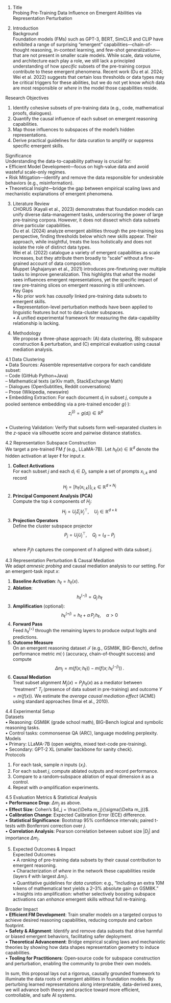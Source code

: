 1. Title  
Probing Pre-Training Data Influence on Emergent Abilities via Representation Perturbation  

2. Introduction  
Background  
Foundation models (FMs) such as GPT-3, BERT, SimCLR and CLIP have exhibited a range of surprising “emergent” capabilities—chain-of-thought reasoning, in-context learning, and few-shot generalization—that are not present in smaller scale models. While scale, data volume, and architecture each play a role, we still lack a principled understanding of how *specific* subsets of the pre-training corpus contribute to these emergent phenomena. Recent work (Du et al. 2024; Wei et al. 2022) suggests that certain loss thresholds or data types may be critical triggers for these abilities, but we do not yet know *which* data are most responsible or *where* in the model those capabilities reside.  

Research Objectives  
1. Identify cohesive subsets of pre-training data (e.g., code, mathematical proofs, dialogues).  
2. Quantify the causal influence of each subset on emergent reasoning capabilities.  
3. Map those influences to subspaces of the model’s hidden representations.  
4. Derive practical guidelines for data curation to amplify or suppress specific emergent skills.  

Significance  
Understanding the data-to-capability pathway is crucial for:  
• Efficient Model Development—focus on high-value data and avoid wasteful scale-only regimes.  
• Risk Mitigation—identify and remove the data responsible for undesirable behaviors (e.g., misinformation).  
• Theoretical Insight—bridge the gap between empirical scaling laws and mechanistic explanations of emergent phenomena.  

3. Literature Review  
CHORUS (Kayali et al., 2023) demonstrates that foundation models can unify diverse data-management tasks, underscoring the power of large pre-training corpora. However, it does not dissect which data subsets drive particular capabilities.  
Du et al. (2024) analyze emergent abilities through the pre-training loss perspective, finding thresholds below which new skills appear. Their approach, while insightful, treats the loss holistically and does not isolate the role of distinct data types.  
Wei et al. (2022) catalogue a variety of emergent capabilities as scale increases, but they attribute them broadly to “scale” without a fine-grained account of data composition.  
Muppet (Aghajanyan et al., 2021) introduces pre-finetuning over multiple tasks to improve generalization. This highlights that *what* the model sees influences emergent representations, yet the specific impact of raw pre-training slices on emergent reasoning is still unknown.  
Key Gaps  
• No prior work has *causally* linked pre-training data subsets to emergent skills.  
• Representation-level perturbation methods have been applied to linguistic features but not to data-cluster subspaces.  
• A unified experimental framework for measuring the data-capability relationship is lacking.  

4. Methodology  
We propose a three-phase approach: (A) data clustering, (B) subspace construction & perturbation, and (C) empirical evaluation using causal mediation analysis.  

4.1 Data Clustering  
• Data Sources: Assemble representative corpora for each candidate subset:  
  – Code (GitHub Python+Java)  
  – Mathematical texts (arXiv math, StackExchange Math)  
  – Dialogues (OpenSubtitles, Reddit conversations)  
  – Prose (Wikipedia, newswire)  
• Embedding Extraction: For each document $d_i$ in subset $j$, compute a pooled sentence embedding via a pre-trained encoder $g(\cdot)$:  
  $$z_i^{(j)} = g(d_i)\in\mathbb{R}^p$$  
• Clustering Validation: Verify that subsets form well-separated clusters in the $z$-space via silhouette score and pairwise distance statistics.  

4.2 Representation Subspace Construction  
We target a pre-trained FM $f$ (e.g., LLaMA-7B). Let $h_\ell(x)\in\mathbb{R}^d$ denote the hidden activation at layer $\ell$ for input $x$.  
1. **Collect Activations**  
   For each subset $j$ and each $d_i\in D_j$, sample a set of prompts $x_{i,k}$ and record  
   $$H_j = \bigl[h_\ell(x_{i,k})\bigr]_{i,k}\in\mathbb{R}^{d\times N_j}$$  
2. **Principal Component Analysis (PCA)**  
   Compute the top $k$ components of $H_j$:  
   $$H_j = U_j \Sigma_j V_j^\top,\quad U_j\in\mathbb{R}^{d\times k}$$  
3. **Projection Operators**  
   Define the cluster subspace projector  
   $$P_j = U_j U_j^\top,\quad Q_j = I_d - P_j$$  
   where $P_j h$ captures the component of $h$ aligned with data subset $j$.  

4.3 Representation Perturbation & Causal Mediation  
We adapt *amnesic probing* and causal mediation analysis to our setting. For an emergent-task input $x$:  
1. **Baseline Activation**: $h_\ell = h_\ell(x)$.  
2. **Ablation**:  
   $$h_\ell^{(-j)} = Q_j\,h_\ell$$  
3. **Amplification** (optional):  
   $$h_\ell^{(+j)} = h_\ell + \alpha\,P_j\,h_\ell,\quad \alpha>0$$  
4. **Forward Pass**  
   Feed $h_\ell^{(\star)}$ through the remaining layers to produce output logits and predictions.  
5. **Outcome Measure**  
   On an emergent reasoning dataset $\mathcal{T}$ (e.g., GSM8K, BIG-Bench), define performance metric $m(\cdot)$ (accuracy, chain-of-thought success) and compute  
   $$\Delta m_j = m\bigl(f(x;\,h_\ell)\bigr) - m\bigl(f(x;\,h_\ell^{(-j)})\bigr)\,.$$  
6. **Causal Mediation**  
   Treat subset alignment $M_j(x)=P_j h_\ell(x)$ as a mediator between “treatment” $T_j$ (presence of data subset in pre-training) and outcome $Y=m(f(x))$. We estimate the *average causal mediation effect* (ACME) using standard approaches (Imai et al., 2010).  

4.4 Experimental Setup  
Datasets  
• Reasoning: GSM8K (grade school math), BIG-Bench logical and symbolic reasoning tasks.  
• Control tasks: commonsense QA (ARC), language modeling perplexity.  
Models  
• Primary: LLaMA-7B (open weights, mixed text-code pre-training).  
• Secondary: GPT-2 XL (smaller backbone for sanity check).  
Protocols  
1. For each task, sample $n$ inputs $\{x_i\}$.  
2. For each subset $j$, compute ablated outputs and record performance.  
3. Compare to a random‐subspace ablation of equal dimension $k$ as a control.  
4. Repeat with $\alpha$‐amplification experiments.  

4.5 Evaluation Metrics & Statistical Analysis  
• **Performance Drop**: $\Delta m_j$ as above.  
• **Effect Size**: Cohen’s $d_j = \frac{\Delta m_j}{\sigma(\Delta m_j)}$.  
• **Calibration Change**: Expected Calibration Error (ECE) difference.  
• **Statistical Significance**: Bootstrap 95% confidence intervals; paired t-tests with Bonferroni correction over $j$.  
• **Correlation Analysis**: Pearson correlation between subset size $|D_j|$ and importance $\Delta m_j$.  

5. Expected Outcomes & Impact  
Expected Outcomes  
• A *ranking* of pre-training data subsets by their causal contribution to emergent reasoning.  
• Characterization of *where* in the network these capabilities reside (layers $\ell$ with largest $\Delta m_j$).  
• Quantitative guidelines for *data curation*: e.g., “Including an extra 10M tokens of mathematical text yields a 2–3% absolute gain on GSM8K.”  
• Insights into amplification: whether selectively boosting subspace activations can *enhance* emergent skills without full re-training.  

Broader Impact  
• **Efficient FM Development**: Train smaller models on a targeted corpus to achieve desired reasoning capabilities, reducing compute and carbon footprint.  
• **Safety & Alignment**: Identify and remove data subsets that drive harmful or biased emergent behaviors, facilitating safer deployment.  
• **Theoretical Advancement**: Bridge empirical scaling laws and mechanistic theories by showing how data shapes representation geometry to induce capabilities.  
• **Tooling for Practitioners**: Open‐source code for subspace construction and perturbation, enabling the community to probe their own models.  

In sum, this proposal lays out a rigorous, causally grounded framework to illuminate the data roots of emergent abilities in foundation models. By perturbing learned representations along interpretable, data-derived axes, we will advance both theory and practice toward more efficient, controllable, and safe AI systems.